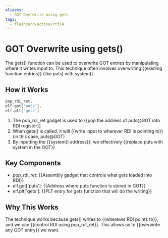 ```yaml
---
aliases:
  - GOT Overwrite using gets
tags:
  - flashcard/active/ctf/A
---
```

# GOT Overwrite using gets()
The gets() function can be used to overwrite GOT entries by manipulating where it writes input to. This technique often involves overwriting {{existing function entries}} (like puts) with system(). 

## How it Works
```py
pop_rdi_ret,
elf.got['puts'],
elf.plt['gets']
```
1. The pop_rdi_ret gadget is used to {{pop the address of puts@GOT into RDI register}}
2. When gets() is called, it will {{write input to wherever RDI is pointing to}} (in this case, puts@GOT)
3. By inputting the {{system() address}}, we effectively {{replace puts with system in the GOT}} 

## Key Components
- pop_rdi_ret: {{Assembly gadget that controls what gets loaded into RDI}}
- elf.got['puts']: {{Address where puts function is stored in GOT}}
- elf.plt['gets']: {{PLT entry for gets function that will do the writing}}

## Why This Works
The technique works because gets() writes to {{wherever RDI points to}}, and we can {{control RDI using pop_rdi_ret}}. This allows us to {{overwrite any GOT entry}} we want. 